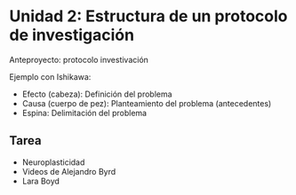 # Unidad 2: Estructura de un protocolo de investigación

Anteproyecto: protocolo investivación

Ejemplo con Ishikawa:

- Efecto (cabeza): Definición del problema
- Causa (cuerpo de pez): Planteamiento del problema (antecedentes)
- Espina: Delimitación del problema

## Tarea

- Neuroplasticidad
- Videos de Alejandro Byrd
- Lara Boyd